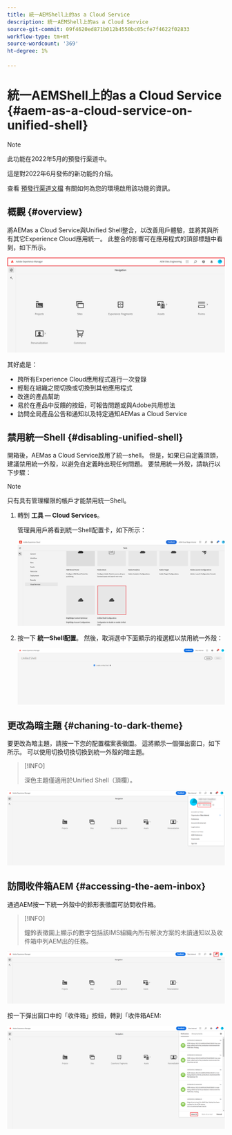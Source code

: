 ```yaml
---
title: 統一AEMShell上的as a Cloud Service
description: 統一AEMShell上的as a Cloud Service
source-git-commit: 09f4620ed871b012b4550bc05cfe7f4622f02833
workflow-type: tm+mt
source-wordcount: '369'
ht-degree: 1%

---
```



# 統一AEMShell上的as a Cloud Service {#aem-as-a-cloud-service-on-unified-shell}

>[!NOTE]
>此功能在2022年5月的預發行渠道中。
>
>這是對2022年6月發佈的新功能的介紹。
>
>查看 [預發行渠道文檔](/help/release-notes/prerelease.md#enable-prerelease) 有關如何為您的環境啟用該功能的資訊。

## 概觀 {#overview}

將AEMas a Cloud Service與Unified Shell整合，以改善用戶體驗，並將其與所有其它Experience Cloud應用統一。 此整合的影響可在應用程式的頂部標題中看到，如下所示。

![影像](/help/overview/assets/unifiedshell1.png)

其好處是：

* 跨所有Experience Cloud應用程式進行一次登錄
* 輕鬆在組織之間切換或切換到其他應用程式
* 改進的產品幫助
* 易於在產品中反饋的按鈕，可報告問題或與Adobe共用想法
* 訪問全局產品公告和通知以及特定通知AEMas a Cloud Service

## 禁用統一Shell {#disabling-unified-shell}

開箱後，AEMas a Cloud Service啟用了統一shell。 但是，如果已自定義頂頭，建議禁用統一外殼，以避免自定義時出現任何問題。 要禁用統一外殼，請執行以下步驟：

>[!NOTE]
>只有具有管理權限的帳戶才能禁用統一Shell。

1. 轉到 **工具 — Cloud Services**。

   管理員用戶將看到統一Shell配置卡，如下所示：

   ![影像](/help/overview/assets/unifiedshell2.png)

1. 按一下 **統一Shell配置**。 然後，取消選中下面顯示的複選框以禁用統一外殼：

   ![影像](/help/overview/assets/unifiedshell3.png)

## 更改為暗主題 {#chaning-to-dark-theme}

要更改為暗主題，請按一下您的配置檔案表徵圖。 這將顯示一個彈出窗口，如下所示。 可以使用切換切換切換到統一外殼的暗主題。

>[!INFO]
>
>深色主題僅適用於Unified Shell（頂欄）。

![影像](/help/overview/assets/unifiedshell4.png)

## 訪問收件箱AEM {#accessing-the-aem-inbox}

通過AEM按一下統一外殼中的鈴形表徵圖可訪問收件箱。

>[!INFO]
>
> 鐘鈴表徵圖上顯示的數字包括該IMS組織內所有解決方案的未讀通知以及收件箱中列AEM出的任務。

![影像](/help/overview/assets/unifiedshell5.png)

按一下彈出窗口中的「收件箱」按鈕，轉到「收件箱AEM:

![影像](/help/overview/assets/unifiedshell6.png)

